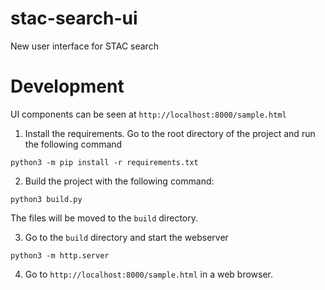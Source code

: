# stac-search-ui
New user interface for STAC search




# Development

UI components can be seen at `http://localhost:8000/sample.html`

1. Install the requirements.
Go to the root directory of the project and run the following command

```
python3 -m pip install -r requirements.txt
```

2. Build the project with the following command:

```
python3 build.py
```
The files will be moved to the `build` directory.


3.  Go to the `build` directory and start the webserver

```
python3 -m http.server
```

4.  Go to `http://localhost:8000/sample.html` in a web browser.
